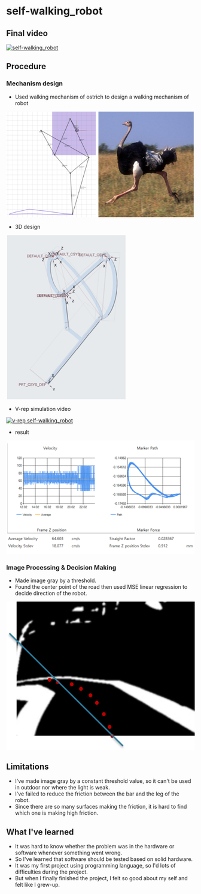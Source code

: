 # self-walking_robot

## Final video
[![self-walking_robot](http://img.youtube.com/vi/WUIT9uVVV3A/0.jpg)](https://www.youtube.com/watch?v=WUIT9uVVV3A&t=1s)

## Procedure

### Mechanism design

* Used walking mechanism of ostrich to design a walking mechanism of robot
  
![ex_screenshot1](./img/1.png)

* 3D design


![ex_screenshot2](./img/2.png)

* V-rep simulation video

[![v-rep self-walking_robot](http://img.youtube.com/vi/fIdfthENHug/0.jpg)](https://www.youtube.com/watch?v=fIdfthENHug)

* result

![ex_screenshot3](./img/3.png)

### Image Processing & Decision Making

* Made image gray by a threshold.
* Found the center point of the road then used MSE linear regression to decide direction of the robot.

![ex_screenshot4](./img/4.png)

## Limitations
* I've made image gray by a constant threshold value, so it can't be used in outdoor nor where the light is weak.
* I've failed to reduce the friction between the bar and the leg of the robot. 
* Since there are so many surfaces making the friction, it is hard to find which one is making high friction.


## What I've learned
* It was hard to know whether the problem was in the hardware or software whenever something went wrong.
* So I've learned that software should be tested based on solid hardware.
* It was my first project using programming language, so I'd lots of difficulties during the project. 
* But when I finally finished the project, I felt so good about my self and felt like I grew-up.






